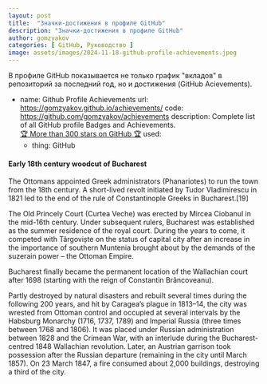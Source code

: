 ```yaml
---
layout: post
title:  "Значки-достижения в профиле GitHub"
description: "Значки-достижения в профиле GitHub"
author: gomzyakov
categories: [ GitHub, Руководство ]
image: assets/images/2024-11-18-github-profile-achievements.jpeg
---
```


В профиле GitHub показывается не только график "вкладов" в репозиторий за последний год, но и достижения (GitHub Acievements).


<!--more-->

- name: Github Profile Achievements
  url: https://gomzyakov.github.io/achievements/
  code: https://github.com/gomzyakov/achievements
  description: Complete list of all GitHub profile Badges and Achievements. <br><a class="small" href="https://github.com/gomzyakov/achievements">🏆 More than 300 stars on GitHub 🏆</a>
  used:
    - thing: GitHub

#### Early 18th century woodcut of Bucharest

The Ottomans appointed Greek administrators (Phanariotes) to run the town from the 18th century. A short-lived revolt initiated by Tudor Vladimirescu in 1821 led to the end of the rule of Constantinople Greeks in Bucharest.[19]

The Old Princely Court (Curtea Veche) was erected by Mircea Ciobanul in the mid-16th century. Under subsequent rulers, Bucharest was established as the summer residence of the royal court. During the years to come, it competed with Târgoviște on the status of capital city after an increase in the importance of southern Muntenia brought about by the demands of the suzerain power – the Ottoman Empire.

Bucharest finally became the permanent location of the Wallachian court after 1698 (starting with the reign of Constantin Brâncoveanu).

Partly destroyed by natural disasters and rebuilt several times during the following 200 years, and hit by Caragea’s plague in 1813–14, the city was wrested from Ottoman control and occupied at several intervals by the Habsburg Monarchy (1716, 1737, 1789) and Imperial Russia (three times between 1768 and 1806). It was placed under Russian administration between 1828 and the Crimean War, with an interlude during the Bucharest-centred 1848 Wallachian revolution. Later, an Austrian garrison took possession after the Russian departure (remaining in the city until March 1857). On 23 March 1847, a fire consumed about 2,000 buildings, destroying a third of the city.